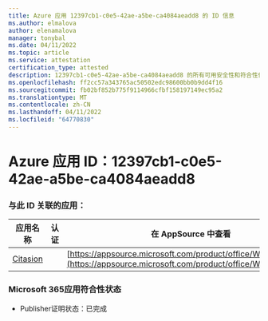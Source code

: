 ```yaml
---
title: Azure 应用 12397cb1-c0e5-42ae-a5be-ca4084aeadd8 的 ID 信息
ms.author: elmalova
author: elenamalova
manager: tonybal
ms.date: 04/11/2022
ms.topic: article
ms.service: attestation
certification_type: attested
description: 12397cb1-c0e5-42ae-a5be-ca4084aeadd8 的所有可用安全性和符合性信息信息。
ms.openlocfilehash: ff2cc57a343765ac50502edc98600bb0b9dd4f16
ms.sourcegitcommit: fb02bf852b775f9114966cfbf158197149ec95a2
ms.translationtype: MT
ms.contentlocale: zh-CN
ms.lasthandoff: 04/11/2022
ms.locfileid: "64770830"
---
```

# <a name="azure-app-id-12397cb1-c0e5-42ae-a5be-ca4084aeadd8"></a>Azure 应用 ID：12397cb1-c0e5-42ae-a5be-ca4084aeadd8


### <a name="apps-associated-with-this-id"></a>与此 ID 关联的应用：
| **应用名称** | **认证** | **在 AppSource 中查看** |
|--------------|---------------|-----------------------|
| [Citasion](../forward/WA200003530.md) |  | [https://appsource.microsoft.com/product/office/WA200003530](https://appsource.microsoft.com/product/office/WA200003530) |

### <a name="microsoft-365-app-compliance-status"></a>Microsoft 365应用符合性状态
- Publisher证明状态：已完成
